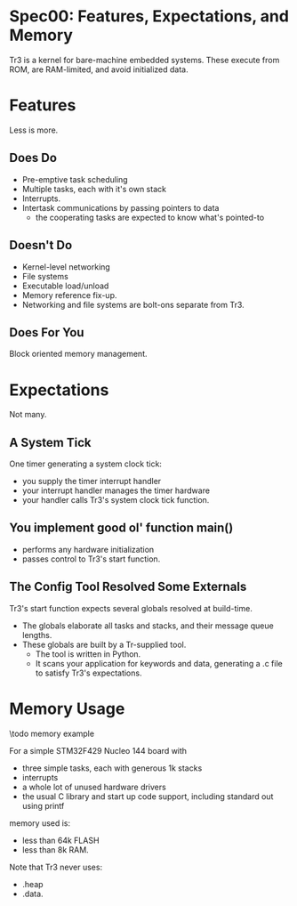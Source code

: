 # Spec00: Features, Expectations, and Memory

Tr3 is a kernel for bare-machine embedded systems.
These execute from ROM, are RAM-limited, and avoid initialized data.

# Features

Less is more.

## Does Do

* Pre-emptive task scheduling
* Multiple tasks, each with it's own stack
* Interrupts.
* Intertask communications by passing pointers to data
  * the cooperating tasks are expected to know what's pointed-to

## Doesn't Do

* Kernel-level networking
* File systems
* Executable load/unload
* Memory reference fix-up.
* Networking and file systems are bolt-ons separate from Tr3.

## Does For You

Block oriented memory management.

# Expectations

Not many.

## A System Tick

One timer generating a system clock tick:

* you supply the timer interrupt handler
* your interrupt handler manages the timer hardware
* your handler calls Tr3's system clock tick function.

## You implement good ol' function main()

* performs any hardware initialization
* passes control to Tr3's start function.

## The Config Tool Resolved Some Externals

Tr3's start function expects several globals resolved at build-time.

* The globals elaborate all tasks and stacks, and their message queue lengths.
* These globals are built by a Tr-supplied tool.
  * The tool is written in Python.
  * It scans your application for keywords and data, generating a .c file to satisfy Tr3's expectations.

# Memory Usage

\todo memory example

For a simple STM32F429 Nucleo 144 board with

* three simple tasks, each with generous 1k stacks
* interrupts
* a whole lot of unused hardware drivers
* the usual C library and start up code support, including standard out using printf

memory used is:

* less than 64k FLASH
* less than 8k RAM.

Note that Tr3 never uses:

* .heap
* .data.
